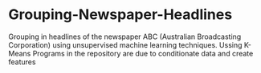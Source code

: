# Grouping-Newspaper-Headlines
Grouping in headlines of the newspaper ABC (Australian Broadcasting Corporation) using unsupervised machine learning techniques.
Ussing K-Means
Programs in the repository are due to conditionate data and create features
